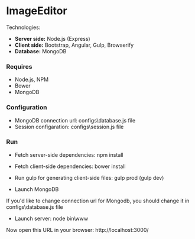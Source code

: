 # ImageEditor

Technologies:

  - **Server side:** Node.js (Express)
  - **Client side:** Bootstrap, Angular, Gulp, Browserify
  - **Database:** MongoDB

### Requires

  - Node.js, NPM
  - Bower
  - MongoDB

### Configuration
  - MongoDB connection url: configs\database.js file
  - Session configaration: configs\session.js file

### Run

  - Fetch server-side dependencies:
        npm install

  - Fetch client-side dependencies:
        bower install

  - Run gulp for generating client-side files:
        gulp prod (gulp dev)

  - Launch MongoDB

  If you'd like to change connection url for Mongodb, you should change it in configs\database.js file

  - Launch server:
        node bin\www

  Now open this URL in your browser:
    http://localhost:3000/

